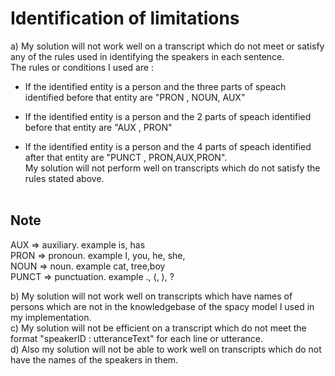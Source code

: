 # Identification of limitations

a) My solution will not work well on a transcript which do not meet or satisfy any of the rules used in identifying the speakers in each sentence.<br/>
The rules or conditions I used are :<br/>
*   If the identified entity is a person and the three parts of speach identified before that entity are "PRON , NOUN, AUX"<br/>
*    If the identified entity is a person and the 2 parts of speach identified before that entity are "AUX , PRON"<br/>

*    If the identified entity is a person and the 4 parts of speach identified after that entity are "PUNCT , PRON,AUX,PRON". <br/>
My solution will not perform well on transcripts which do not satisfy the rules stated above.
<br/><br/>
## Note
AUX => auxiliary. example is, has <br/>
PRON => pronoun. example I, you, he, she, <br/>
NOUN => noun. example cat, tree,boy <br/>
PUNCT => punctuation. example ., (, ), ? <br/>



b) My solution will not work well on transcripts which have names of persons which are not in the knowledgebase of the spacy model I used in my implementation. <br/>
c) My solution will not be efficient on a transcript which do not meet the format "speakerID : utteranceText" for each line or utterance. <br/>
d) Also my solution will not be able to work well on transcripts which do not have the names of the speakers in them. <br/>

